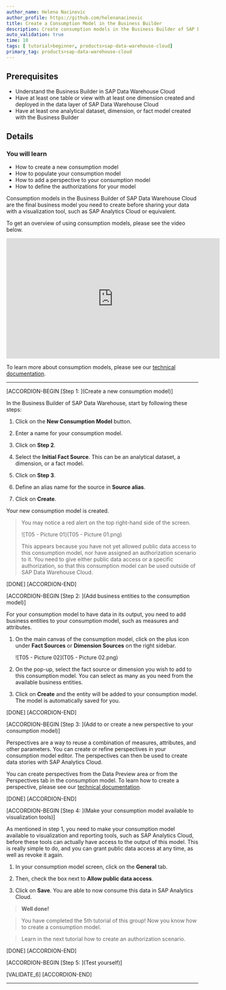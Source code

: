 ```yaml
---
author_name: Helena Nacinovic
author_profile: https://github.com/helenanacinovic
title: Create a Consumption Model in the Business Builder
description: Create consumption models in the Business Builder of SAP Data Warehouse Cloud to use the output data in visualization tools, such as SAP Analytics Cloud.
auto_validation: true
time: 10
tags: [ tutorial>beginner, products>sap-data-warehouse-cloud]
primary_tag: products>sap-data-warehouse-cloud
---
```


## Prerequisites
- Understand the Business Builder in SAP Data Warehouse Cloud
- Have at least one table or view with at least one dimension created and deployed in the data layer of SAP Data Warehouse Cloud
- Have at least one analytical dataset, dimension, or fact model created with the Business Builder


## Details
### You will learn
- How to create a new consumption model
- How to populate your consumption model
- How to add a perspective to your consumption model
- How to define the authorizations for your model


Consumption models in the Business Builder of SAP Data Warehouse Cloud are the final business model you need to create before sharing your data with a visualization tool, such as SAP Analytics Cloud or equivalent.

To get an overview of using consumption models, please see the video below.

<iframe width="560" height="315" src="https://www.youtube.com/embed/Pl3ZnvTqDsc" title="YouTube video player" frameborder="0" allow="accelerometer; autoplay; clipboard-write; encrypted-media; gyroscope; picture-in-picture" allowfullscreen></iframe>



To learn more about consumption models, please see our [technical documentation](https://help.sap.com/viewer/c8a54ee704e94e15926551293243fd1d/cloud/en-US/337fa99de4a44700ba49e2214a1f3349.html).


---

[ACCORDION-BEGIN [Step 1: ](Create a new consumption model)]

In the Business Builder of SAP Data Warehouse, start by following these steps:

1.	Click on the **New Consumption Model** button.

2.	Enter a name for your consumption model.

3.	Click on **Step 2**.

4.	Select the **Initial Fact Source**. This can be an analytical dataset, a dimension, or a fact model.

5.	Click on **Step 3**.

6.	Define an alias name for the source in **Source alias**.

7.	Click on **Create**.

Your new consumption model is created.

>You may notice a red alert on the top right-hand side of the screen.
>
>   ![T05 - Picture 01](T05 - Picture 01.png)
>
> This appears because you have not yet allowed public data access to this consumption model, nor have assigned an authorization scenario to it. You need to give either public data access or a specific authorization, so that this consumption model can be used outside of SAP Data Warehouse Cloud.


[DONE]
[ACCORDION-END]

[ACCORDION-BEGIN [Step 2: ](Add business entities to the consumption model)]

For your consumption model to have data in its output, you need to add business entities to your consumption model, such as measures and attributes.

1.	On the main canvas of the consumption model, click on the plus icon under **Fact Sources** or **Dimension Sources** on the right sidebar.

    ![T05 - Picture 02](T05 - Picture 02.png)

2.	On the pop-up, select the fact source or dimension you wish to add to this consumption model. You can select as many as you need from the available business entities.

3.	Click on **Create** and the entity will be added to your consumption model. The model is automatically saved for you.


[DONE]
[ACCORDION-END]


[ACCORDION-BEGIN [Step 3: ](Add to or create a new perspective to your consumption model)]

Perspectives are a way to reuse a combination of measures, attributes, and other parameters. You can create or refine perspectives in your consumption model editor. The perspectives can then be used to create data stories with SAP Analytics Cloud.

You can create perspectives from the Data Preview area or from the Perspectives tab in the consumption model. To learn how to create a perspective, please see our [technical documentation](https://help.sap.com/viewer/c8a54ee704e94e15926551293243fd1d/cloud/en-US/ce26fd3da31b414f9482292d3969340a.html).


[DONE]
[ACCORDION-END]

[ACCORDION-BEGIN [Step 4: ](Make your consumption model available to visualization tools)]

As mentioned in step 1, you need to make your consumption model available to visualization and reporting tools, such as SAP Analytics Cloud, before these tools can actually have access to the output of this model. This is really simple to do, and you can grant public data access at any time, as well as revoke it again.

1.	In your consumption model screen, click on the **General** tab.

2.	Then, check the box next to **Allow public data access**.

3.	Click on **Save**. You are able to now consume this data in SAP Analytics Cloud.


> **Well done!**

> You have completed the 5th tutorial of this group! Now you know how to create a consumption model.

> Learn in the next tutorial how to create an authorization scenario.


[DONE]
[ACCORDION-END]

[ACCORDION-BEGIN [Step 5: ](Test yourself)]



[VALIDATE_6]
[ACCORDION-END]




---
